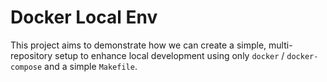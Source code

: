 # Docker Local Env

This project aims to demonstrate how we can create a simple, multi-repository setup to enhance local development using only `docker` / `docker-compose` and a simple `Makefile`.

